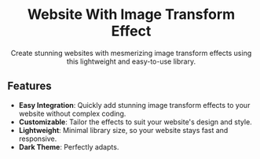 
<h1 align="center">Website With Image Transform Effect</h1>

<p align="center">
  Create stunning websites with mesmerizing image transform effects using this lightweight and easy-to-use library.
</p>

## Features

- **Easy Integration**: Quickly add stunning image transform effects to your website without complex coding.
- **Customizable**: Tailor the effects to suit your website's design and style.
- **Lightweight**: Minimal library size, so your website stays fast and responsive.
- **Dark Theme**: Perfectly adapts.

